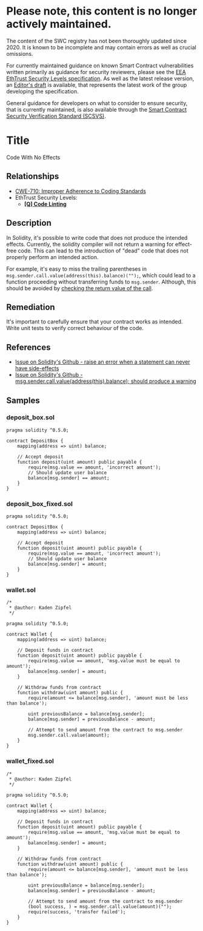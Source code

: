 # Please note, this content is no longer actively maintained.

The content of the SWC registry has not been thoroughly updated since 2020. It is known to be incomplete and may contain errors as well as crucial omissions.

For currently maintained guidance on known Smart Contract vulnerabilities written primarily as guidance for security reviewers, please see the
[EEA EthTrust Security Levels specification](https://entethalliance.org/specs/ethtrust-sl). As well as the latest release version, an
[Editor's draft](https://entethalliance.github.io/eta-registry/security-levels-spec.html) is available, that represents the latest work of the group developing the specification.

General guidance for developers on what to consider to ensure security, that is currently maintained, is also available through the
[Smart Contract Security Verification Standard (SCSVS)](https://github.com/ComposableSecurity/SCSVS).

# Title

Code With No Effects

## Relationships

- [CWE-710: Improper Adherence to Coding Standards](https://cwe.mitre.org/data/definitions/710.html)
- EthTrust Security Levels:
  - [**[Q] Code Linting**](https://entethalliance.org/specs/ethtrust-sl/#req-3-linted)

## Description

In Solidity, it's possible to write code that does not produce the intended effects. Currently, the solidity compiler will not return a warning for effect-free code. This can lead to the introduction of "dead" code that does not properly perform an intended action.

For example, it's easy to miss the trailing parentheses in `msg.sender.call.value(address(this).balance)("");`, which could lead to a function proceeding without transferring funds to `msg.sender`. Although, this should be avoided by [checking the return value of the call](./SWC-104.md).

## Remediation

It's important to carefully ensure that your contract works as intended. Write  unit tests to verify correct behaviour of the code.

## References

- [Issue on Solidity's Github - raise an error when a statement can never have side-effects](https://github.com/ethereum/solidity/issues/2707)
- [Issue on Solidity's Github - msg.sender.call.value(address(this).balance); should produce a warning](https://github.com/ethereum/solidity/issues/7096)

## Samples

### deposit_box.sol

```solidity
pragma solidity ^0.5.0;

contract DepositBox {
    mapping(address => uint) balance;

    // Accept deposit
    function deposit(uint amount) public payable {
        require(msg.value == amount, 'incorrect amount');
        // Should update user balance
        balance[msg.sender] == amount;
    }
}
```

### deposit_box_fixed.sol

```solidity
pragma solidity ^0.5.0;

contract DepositBox {
    mapping(address => uint) balance;

    // Accept deposit
    function deposit(uint amount) public payable {
        require(msg.value == amount, 'incorrect amount');
        // Should update user balance
        balance[msg.sender] = amount;
    }
}
```

### wallet.sol

```solidity
/*
 * @author: Kaden Zipfel
 */

pragma solidity ^0.5.0;

contract Wallet {
    mapping(address => uint) balance;

    // Deposit funds in contract
    function deposit(uint amount) public payable {
        require(msg.value == amount, 'msg.value must be equal to amount');
        balance[msg.sender] = amount;
    }

    // Withdraw funds from contract
    function withdraw(uint amount) public {
        require(amount <= balance[msg.sender], 'amount must be less than balance');

        uint previousBalance = balance[msg.sender];
        balance[msg.sender] = previousBalance - amount;

        // Attempt to send amount from the contract to msg.sender
        msg.sender.call.value(amount);
    }
}
```

### wallet_fixed.sol

```solidity
/*
 * @author: Kaden Zipfel
 */

pragma solidity ^0.5.0;

contract Wallet {
    mapping(address => uint) balance;

    // Deposit funds in contract
    function deposit(uint amount) public payable {
        require(msg.value == amount, 'msg.value must be equal to amount');
        balance[msg.sender] = amount;
    }

    // Withdraw funds from contract
    function withdraw(uint amount) public {
        require(amount <= balance[msg.sender], 'amount must be less than balance');

        uint previousBalance = balance[msg.sender];
        balance[msg.sender] = previousBalance - amount;

        // Attempt to send amount from the contract to msg.sender
        (bool success, ) = msg.sender.call.value(amount)("");
        require(success, 'transfer failed');
    }
}
```
